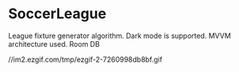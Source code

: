 # SoccerLeague
League fixture generator algorithm.
Dark mode is supported.
MVVM architecture used.
Room DB

//im2.ezgif.com/tmp/ezgif-2-7260998db8bf.gif
